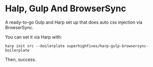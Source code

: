 # Halp, Gulp And BrowserSync

A ready-to-go Gulp and Harp set up that does auto css injection via BrowserSync.

You can set it via Harp with:

```console
harp init src --boilerplate superhighfives/harp-gulp-browsersync-boilerplate
```

Then, success.
